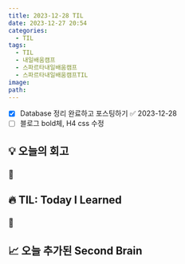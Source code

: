 ```yaml
---
title: 2023-12-28 TIL
date: 2023-12-27 20:54
categories:
  - TIL
tags:
  - TIL
  - 내일배움캠프
  - 스파르타내일배움캠프
  - 스파르타내일배움캠프TIL
image: 
path:
---
```


- [x] Database 정리 완료하고 포스팅하기 ✅ 2023-12-28
- [ ] 블로그 bold체, H4 css 수정

## 💡 오늘의 회고
### 👀


## 🔥 TIL: Today I Learned
### 👀

## 📈 오늘 추가된 Second Brain

